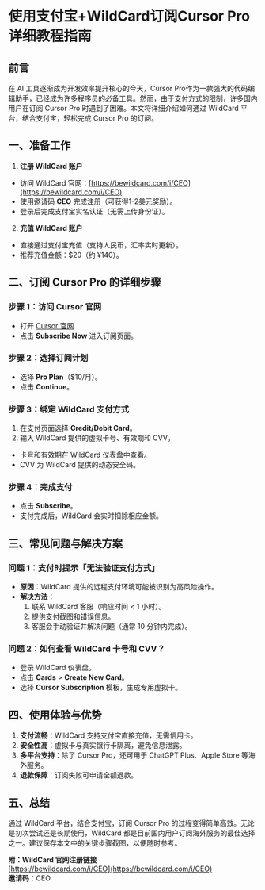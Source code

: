 # 使用支付宝+WildCard订阅Cursor Pro详细教程指南

## 前言

在 AI 工具逐渐成为开发效率提升核心的今天，Cursor Pro作为一款强大的代码编辑助手，已经成为许多程序员的必备工具。然而，由于支付方式的限制，许多国内用户在订阅 Cursor Pro 时遇到了困难。本文将详细介绍如何通过 WildCard 平台，结合支付宝，轻松完成 Cursor Pro 的订阅。

## 一、准备工作

1. **注册 WildCard 账户**
  
  - 访问 WildCard 官网：[https://bewildcard.com/i/CEO](https://bewildcard.com/i/CEO)
  - 使用邀请码 **CEO** 完成注册（可获得1-2美元奖励）。
  - 登录后完成支付宝实名认证（无需上传身份证）。
2. **充值 WildCard 账户**
  
  - 直接通过支付宝充值（支持人民币，汇率实时更新）。
  - 推荐充值金额：$20（约 ¥140）。

## 二、订阅 Cursor Pro 的详细步骤

### 步骤 1：访问 Cursor 官网

- 打开 [Cursor 官网](https://www.cursor.com/pricing)
- 点击 **Subscribe Now** 进入订阅页面。

### 步骤 2：选择订阅计划

- 选择 **Pro Plan**（$10/月）。
- 点击 **Continue**。

### 步骤 3：绑定 WildCard 支付方式

1. 在支付页面选择 **Credit/Debit Card**。
2. 输入 WildCard 提供的虚拟卡号、有效期和 CVV。
  - 卡号和有效期在 WildCard 仪表盘中查看。
  - CVV 为 WildCard 提供的动态安全码。

### 步骤 4：完成支付

- 点击 **Subscribe**。
- 支付完成后，WildCard 会实时扣除相应金额。

## 三、常见问题与解决方案

### 问题 1：支付时提示「无法验证支付方式」

- **原因**：WildCard 提供的远程支付环境可能被识别为高风险操作。
- **解决方法**：
  1. 联系 WildCard 客服（响应时间 < 1 小时）。
  2. 提供支付截图和错误信息。
  3. 客服会手动验证并解决问题（通常 10 分钟内完成）。

### 问题 2：如何查看 WildCard 卡号和 CVV？

- 登录 WildCard 仪表盘。
- 点击 **Cards** > **Create New Card**。
- 选择 **Cursor Subscription** 模板，生成专用虚拟卡。

## 四、使用体验与优势

1. **支付流畅**：WildCard 支持支付宝直接充值，无需信用卡。
2. **安全性高**：虚拟卡与真实银行卡隔离，避免信息泄露。
3. **多平台支持**：除了 Cursor Pro，还可用于 ChatGPT Plus、Apple Store 等海外服务。
4. **退款保障**：订阅失败可申请全额退款。

## 五、总结

通过 WildCard 平台，结合支付宝，订阅 Cursor Pro 的过程变得简单高效。无论是初次尝试还是长期使用，WildCard 都是目前国内用户订阅海外服务的最佳选择之一。建议保存本文中的关键步骤截图，以便随时参考。

**附：WildCard 官网注册链接**  
[https://bewildcard.com/i/CEO](https://bewildcard.com/i/CEO)  
**邀请码**：CEO

